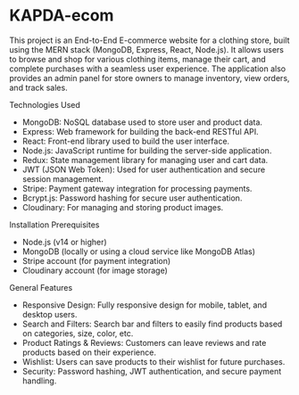 # KAPDA-ecom
This project is an End-to-End E-commerce website for a clothing store, built using the MERN stack (MongoDB, Express, React, Node.js). It allows users to browse and shop for various clothing items, manage their cart, and complete purchases with a seamless user experience. The application also provides an admin panel for store owners to manage inventory, view orders, and track sales.


Technologies Used
- MongoDB: NoSQL database used to store user and product data.
- Express: Web framework for building the back-end RESTful API.
- React: Front-end library used to build the user interface.
- Node.js: JavaScript runtime for building the server-side application.
- Redux: State management library for managing user and cart data.
- JWT (JSON Web Token): Used for user authentication and secure session management.
- Stripe: Payment gateway integration for processing payments.
- Bcrypt.js: Password hashing for secure user authentication.
- Cloudinary: For managing and storing product images.


Installation
Prerequisites
- Node.js (v14 or higher)
- MongoDB (locally or using a cloud service like MongoDB Atlas)
- Stripe account (for payment integration)
- Cloudinary account (for image storage)

General Features
- Responsive Design: Fully responsive design for mobile, tablet, and desktop users.
- Search and Filters: Search bar and filters to easily find products based on categories, size, color, etc.
- Product Ratings & Reviews: Customers can leave reviews and rate products based on their experience.
- Wishlist: Users can save products to their wishlist for future purchases.
- Security: Password hashing, JWT authentication, and secure payment handling.


